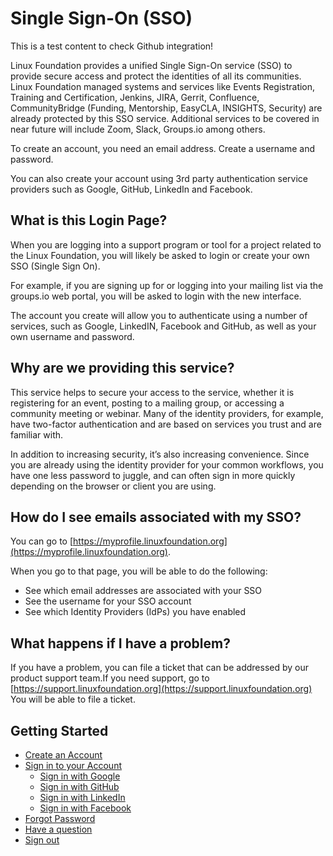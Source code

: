 # Single Sign-On \(SSO\)

This is a test content to check Github integration!

Linux Foundation provides a unified Single Sign-On service \(SSO\) to provide secure access and protect the identities of all its communities. Linux Foundation managed systems and services like Events Registration, Training and Certification, Jenkins, JIRA, Gerrit, Confluence, CommunityBridge \(Funding, Mentorship, EasyCLA, INSIGHTS, Security\) are already protected by this SSO service. Additional services to be covered in near future will include Zoom, Slack, Groups.io among others. 

To create an account, you need an email address. Create a username and password.

You can also create your account using 3rd party authentication service providers such as Google, GitHub, LinkedIn and Facebook. 

## What is this Login Page?

When you are logging into a support program or tool for a project related to the Linux Foundation, you will likely be asked to login or create your own SSO \(Single Sign On\). 

For example, if you are signing up for or logging into your mailing list via the groups.io web portal, you will be asked to login with the new interface. 

The account you create will allow you to authenticate using a number of services, such as Google, LinkedIN, Facebook and GitHub, as well as your own username and password.

## Why are we providing this service?

This service helps to secure your access to the service, whether it is registering for an event, posting to a mailing group, or accessing a community meeting or webinar. Many of the identity providers, for example, have two-factor authentication and are based on services you trust and are familiar with.

In addition to increasing security, it’s also increasing convenience. Since you are already using the identity provider for your common workflows, you have one less password to juggle, and can often sign in more quickly depending on the browser or client you are using.

## How do I see emails associated with my SSO?

You can go to [https://myprofile.linuxfoundation.org](https://myprofile.linuxfoundation.org).

When you go to that page, you will be able to do the following:

* See which email addresses are associated with your SSO
* See the username for your SSO account
* See which Identity Providers \(IdPs\) you have enabled

## What happens if I have a problem?

If you have a problem, you can file a ticket that can be addressed by our product support team.If you need support, go to [https://support.linuxfoundation.org](https://support.linuxfoundation.org) You will be able to file a ticket.

## Getting Started

* [Create an Account](create-an-account.md)
* [Sign in to your Account](sign-in/)
  * [Sign in with Google](sign-in/sign-in-with-google.md)
  * [Sign in with GitHub](sign-in/sign-in-with-github.md)
  * [Sign in with LinkedIn](sign-in/sign-in-with-linkedin.md)
  * [Sign in with Facebook](sign-in/sign-in-with-facebook.md)
* [Forgot Password](forgot-password.md)
* [Have a question](have-a-question.md)
* [Sign out](log-out.md)


